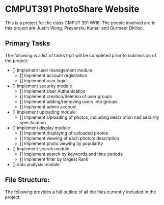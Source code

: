 # CMPUT391 PhotoShare Website

This is a project for the class CMPUT 391 Wi16. The people involved are in this project are Justin Wong, Preyanshu Kumar and Gurmeet Dhillon.

## Primary Tasks

The following is a list of tasks that will be completed prior to submission of the project:

  - [] Implement user management module
      - [] Implement account registration
      - [] Implement user login 
  - [] Implement security module
      - [] Implement User Authenication
      - [] Implement creation/deletion of user groups
      - [] Implement adding/removing users into groups
      - [] Implement admin account
  - [] Implement uploading module
      - [] Implement Uploading of photos, including description nad security specification  
  - [] Implement display module
      - [] Implement displaying of uploaded photos
      - [] Implement viewing of each photo's description
      - [] Implement photo viewing by popularity
  - [] Implement search module
      - [] Implement search by keywords and time periods
      - [] Implement filter by largest Rank
  - [] data analysis module

## File Structure:

The following provides a full outline of all the files currently included in the project:

